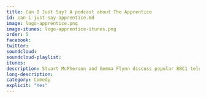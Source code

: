 ```yaml
---
title: Can I Just Say? A podcast about The Apprentice
id: can-i-just-say-apprentice.md
image: logo-apprentice.png
image-itunes: logo-apprentice-itunes.png
order: 5
facebook: 
twitter: 
soundcloud: 
soundcloud-playlist: 
itunes: 
description: Stuart McPherson and Gemma Flynn discuss popular BBC1 television programme The Apprentice.
long-description: 
category: Comedy
explicit: "Yes"
---
```

